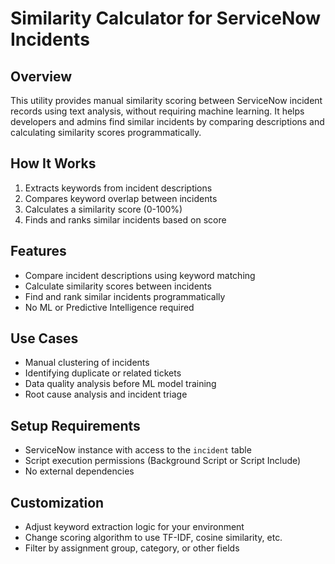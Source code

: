 # Similarity Calculator for ServiceNow Incidents

## Overview
This utility provides manual similarity scoring between ServiceNow incident records using text analysis, without requiring machine learning. It helps developers and admins find similar incidents by comparing descriptions and calculating similarity scores programmatically.

## How It Works
1. Extracts keywords from incident descriptions
2. Compares keyword overlap between incidents
3. Calculates a similarity score (0-100%)
4. Finds and ranks similar incidents based on score

## Features
- Compare incident descriptions using keyword matching
- Calculate similarity scores between incidents
- Find and rank similar incidents programmatically
- No ML or Predictive Intelligence required

## Use Cases
- Manual clustering of incidents
- Identifying duplicate or related tickets
- Data quality analysis before ML model training
- Root cause analysis and incident triage

## Setup Requirements
- ServiceNow instance with access to the `incident` table
- Script execution permissions (Background Script or Script Include)
- No external dependencies

## Customization
- Adjust keyword extraction logic for your environment
- Change scoring algorithm to use TF-IDF, cosine similarity, etc.
- Filter by assignment group, category, or other fields
